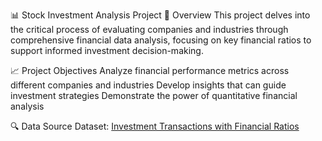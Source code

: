 📊 Stock Investment Analysis Project
🌟 Overview
This project delves into the critical process of evaluating companies and industries through comprehensive financial data analysis, focusing on key financial ratios to support informed investment decision-making.

📈 Project Objectives
Analyze financial performance metrics across different companies and industries
Develop insights that can guide investment strategies
Demonstrate the power of quantitative financial analysis

🔍 Data Source
Dataset: [Investment Transactions with Financial Ratios](https://www.kaggle.com/datasets/danieldabdub/investment-transactions-with-financial-ratios)
